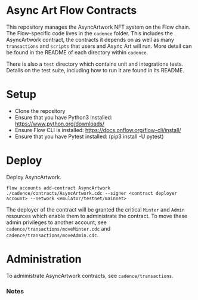 # Async Art Flow Contracts

This repository manages the AsyncArtwork NFT system on the Flow chain. The Flow-specific code lives in the `cadence` folder. This includes the AsyncArtwork contract, the contracts it depends on as well as many `transactions` and `scripts` that users and Async Art will run. More detail can be found in the README of each directory within `cadence`.

There is also a `test` directory which contains unit and integrations tests. Details
on the test suite, including how to run it are found in its README.

# Setup

- Clone the repository
- Ensure that you have Python3 installed: https://www.python.org/downloads/
- Ensure Flow CLI is installed: https://docs.onflow.org/flow-cli/install/
- Ensure that you have Pytest installed: (pip3 install -U pytest)

# Deploy

Deploy AsyncArtwork.

`flow accounts add-contract AsyncArtwork ./cadence/contracts/AsyncArtwork.cdc --signer <contract deployer account> --network <emulator/testnet/mainnet>`

The deployer of the contract will be granted the critical `Minter` and `Admin` resources which enable them to administrate the contract. 
To move these admin privileges to another account, see `cadence/transactions/moveMinter.cdc` and `cadence/transactions/moveAdmin.cdc`.

# Administration 

To administrate AsyncArtwork contracts, see `cadence/transactions`.

### Notes